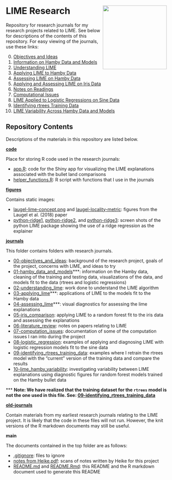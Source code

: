 
# LIME Research <img align="right" height="200" src="https://i.pinimg.com/originals/de/18/33/de18338e3313edd97d8156d987244e74.jpg">

Repository for research journals for my research projects related to
LIME. See below for descriptions of the contents of this repository. For
easy viewing of the journals, use these links:

0.  [Objectives and
    Ideas](https://goodekat.github.io/LIME-research-journals/journals/00-objectives_and_ideas/00-objectives_and_ideas.html)
1.  [Information on Hamby Data and
    Models](https://goodekat.github.io/LIME-research-journals/journals/01-hamby_data_and_models/01-hamby_data_and_models.html)
2.  [Understanding
    LIME](https://goodekat.github.io/LIME-research-journals/journals/02-understanding_lime/02-understanding_lime.html)
3.  [Applying LIME to Hamby
    Data](https://goodekat.github.io/LIME-research-journals/journals/03-applying_lime/03-applying_lime.html)
4.  [Assessing LIME on Hamby
    Data](https://goodekat.github.io/LIME-research-journals/journals/04-assessing_lime/04-assessing_lime.html)
5.  [Applying and Assessing LIME on Iris
    Data](https://goodekat.github.io/LIME-research-journals/journals/05-iris_comparison/05-iris_comparison.html)
6.  [Notes on
    Readings](https://goodekat.github.io/LIME-research-journals/journals/06-literature_review/06-literature_review.html)
7.  [Computational
    Issues](https://goodekat.github.io/LIME-research-journals/journals/07-computation_issues/07-computation_issues.html)
8.  [LIME Applied to Logistic Regressions on Sine
    Data](https://goodekat.github.io/LIME-research-journals/journals/08-logistic_regression/08-logistic_regression.html)
9.  [Identifying rtrees Training
    Data](https://goodekat.github.io/LIME-research-journals/journals/09-identifying_rtrees_training_data/09-identifying_rtrees_training_data.html)
10. [LIME Variability Across Hamby Data and
    Models](https://goodekat.github.io/LIME-research-journals/journals/10-lime_hamby_variability/10-lime_hamby_variability.html)

## Repository Contents

Descriptions of the materials in this repository are listed below.

[**code**](code/)

Place for storing R code used in the research journals:

  - [app.R](code/app.R): code for the Shiny app for visualizing the LIME
    explanations associated with the bullet land comparisons
  - [helper\_functions.R](code/helper_functions.R): R script with
    functions that I use in the journals

[**figures**](figures)

Contains static images:

  - [laugel-lime-concept.png](figures/laugel-lime-concept.png) and
    [laugel-locality-metric](figures/laugel-locality-metric.png):
    figures from the Laugel et al. (2018) paper
  - [python-ridge1](figures/python-ridge1.png),
    [python-ridge2](figures/python-ridge2.png), and
    [python-ridge3](figures/python-ridge3.png): screen shots of the
    python LIME package showing the use of a ridge regression as the
    explainer

[**journals**](journals)

This folder contains folders with research journals.

  - [00-objectives\_and\_ideas](journals/00-objectives_and_ideas):
    background of the research project, goals of the project, concerns
    with LIME, and ideas to try
  - [01-hamby\_data\_and\_models](journals/01-hamby_data_and_models)\*\*\*:
    information on the Hamby data, cleaning of the training and testing
    data, visualizations of the data, and models fit to the data (rtrees
    and logistic regressions)
  - [02-understanding\_lime](journals/02-understanding_lime): work done
    to understand the LIME algorithm
  - [03-applying\_lime](journals/03-applying_lime)\*\*\*: applications
    of LIME to the models fit to the Hamby data
  - [04-assessing\_lime](journals/04-assessing_lime)\*\*\*: visual
    diagnostics for assessing the lime explanations
  - [05-iris\_comparison](journals/05-iris_comparison): applying LIME to
    a random forest fit to the iris data and assessing the explanations
  - [06-literature\_review](journals/06-literature_review/): notes on
    papers relating to LIME
  - [07-computation\_issues](journals/07-computation_issues/):
    documentation of some of the computation issues I ran into during
    the project
  - [08-logistic\_regression](journals/08-logistic_regression): examples
    of applying and diagnosing LIME with logistic regression models fit
    to the sine data
  - [09-identifying\_rtrees\_training\_data](journals/09-identifying_rtrees_training_data/):
    examples where I retrain the rtrees model with the “current” version
    of the training data and compare the results
  - [10-lime\_hamby\_variability](journals/10-lime_hamby_variability/):
    investigating variability between LIME explanations using diagnostic
    figures for random forest models trained on the Hamby bullet data

\*\*\* **Note: We have realized that the training dataset for the
`rtrees` model is not the one used in this file. See:
[09-identifying\_rtrees\_training\_data](journals/09-identifying_rtrees_training_data)**

[**old-journals**](old-journals)

Contain materials from my earliest research journals relating to the
LIME project. It is likely that the code in these files will not run.
However, the knit versions of the R markdown documents may still be
useful.

**main**

The documents contained in the top folder are as follows:

  - [.gitignore](.gitignore): files to ignore
  - [notes from Heike.pdf](notes%20from%20Heike.pdf): scans of notes
    written by Heike for this project
  - [README.md](README.md) and [README.Rmd](README.Rmd): this README and
    the R markdown document used to generate this README
